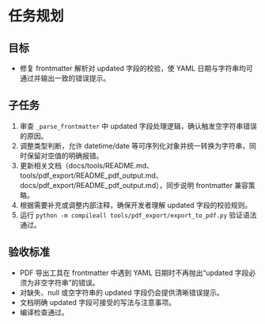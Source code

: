 # 任务规划

## 目标
- 修复 frontmatter 解析对 updated 字段的校验，使 YAML 日期与字符串均可通过并输出一致的错误提示。

## 子任务
1. 审查 `_parse_frontmatter` 中 updated 字段处理逻辑，确认触发空字符串错误的原因。
2. 调整类型判断，允许 datetime/date 等可序列化对象并统一转换为字符串，同时保留对空值的明确报错。
3. 更新相关文档（docs/tools/README.md、tools/pdf_export/README_pdf_output.md、docs/pdf_export/README_pdf_output.md），同步说明 frontmatter 兼容策略。
4. 根据需要补充或调整内部注释，确保开发者理解 updated 字段的校验规则。
5. 运行 `python -m compileall tools/pdf_export/export_to_pdf.py` 验证语法通过。

## 验收标准
- PDF 导出工具在 frontmatter 中遇到 YAML 日期时不再抛出“updated 字段必须为非空字符串”的错误。
- 对缺失、null 或空字符串的 updated 字段仍会提供清晰错误提示。
- 文档明确 updated 字段可接受的写法与注意事项。
- 编译检查通过。
